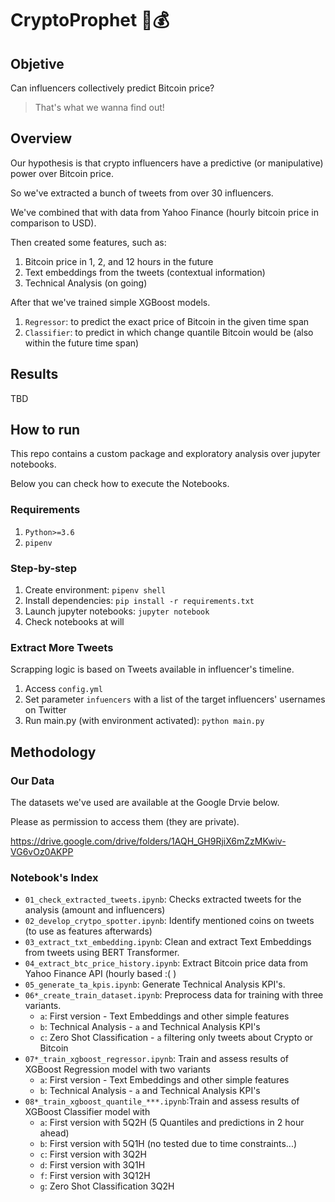 # CryptoProphet 🧞💰

## Objetive

Can influencers collectively predict Bitcoin price?

> That's what we wanna find out!

## Overview

Our hypothesis is that crypto influencers have a predictive (or manipulative) power over Bitcoin price.

So we've extracted a bunch of tweets from over 30 influencers.

We've combined that with data from Yahoo Finance (hourly bitcoin price in comparison to USD).

Then created some features, such as:

1. Bitcoin price in 1, 2, and 12 hours in the future
2. Text embeddings from the tweets (contextual information)
3. Technical Analysis (on going)

After that we've trained simple XGBoost models.

1. `Regressor`: to predict the exact price of Bitcoin in the given time span
2. `Classifier`: to predict in which change quantile Bitcoin would be (also within the future time span)

## Results

TBD

## How to run

This repo contains a custom package and exploratory analysis over jupyter notebooks.

Below you can check how to execute the Notebooks.

### Requirements

1. `Python>=3.6`
2. `pipenv` 

### Step-by-step

1. Create environment: `pipenv shell`
2. Install dependencies: `pip install -r requirements.txt`
3. Launch jupyter notebooks: `jupyter notebook`
4. Check notebooks at will

### Extract More Tweets

Scrapping logic is based on Tweets available in influencer's timeline.

1. Access `config.yml`
2. Set parameter `infuencers` with a list of the target influencers' usernames on Twitter
3. Run main.py (with environment activated): `python main.py` 

## Methodology
### Our Data

The datasets we've used are available at the Google Drvie below.

Please as permission to access them (they are private).

https://drive.google.com/drive/folders/1AQH_GH9RjiX6mZzMKwiv-VG6vOz0AKPP

### Notebook's Index

* `01_check_extracted_tweets.ipynb`: Checks extracted tweets for the analysis (amount and influencers)
* `02_develop_crytpo_spotter.ipynb`: Identify mentioned coins on tweets (to use as features afterwards)
* `03_extract_txt_embedding.ipynb`: Clean and extract Text Embeddings from tweets using BERT Transformer.
* `04_extract_btc_price_history.ipynb`: Extract Bitcoin price data from Yahoo Finance API (hourly based :( )
* `05_generate_ta_kpis.ipynb`: Generate Technical Analysis KPI's.
* `06*_create_train_dataset.ipynb`: Preprocess data for training with three variants.
  * `a`: First version - Text Embeddings and other simple features
  * `b`: Technical Analysis - `a` and Technical Analysis KPI's 
  * `c`: Zero Shot Classification - `a` filtering only tweets about Crypto or Bitcoin
* `07*_train_xgboost_regressor.ipynb`: Train and assess results of XGBoost Regression model with two variants
  * `a`: First version - Text Embeddings and other simple features
  * `b`: Technical Analysis - `a` and Technical Analysis KPI's 
* `08*_train_xgboost_quantile_***.ipynb`:Train and assess results of XGBoost Classifier model with 
  * `a`: First version with 5Q2H (5 Quantiles and predictions in 2 hour ahead)
  * `b`: First version with 5Q1H (no tested due to time constraints...)
  * `c`: First version with 3Q2H
  * `d`: First version with 3Q1H
  * `f`: First version with 3Q12H
  * `g`: Zero Shot Classification 3Q2H